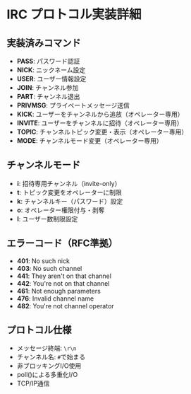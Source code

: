 # IRC プロトコル実装詳細

## 実装済みコマンド
- **PASS**: パスワード認証
- **NICK**: ニックネーム設定
- **USER**: ユーザー情報設定
- **JOIN**: チャンネル参加
- **PART**: チャンネル退出
- **PRIVMSG**: プライベートメッセージ送信
- **KICK**: ユーザーをチャンネルから追放（オペレーター専用）
- **INVITE**: ユーザーをチャンネルに招待（オペレーター専用）
- **TOPIC**: チャンネルトピック変更・表示（オペレーター専用）
- **MODE**: チャンネルモード変更（オペレーター専用）

## チャンネルモード
- **i**: 招待専用チャンネル（invite-only）
- **t**: トピック変更をオペレーターに制限
- **k**: チャンネルキー（パスワード）設定
- **o**: オペレーター権限付与・剥奪
- **l**: ユーザー数制限設定

## エラーコード（RFC準拠）
- **401**: No such nick
- **403**: No such channel
- **441**: They aren't on that channel
- **442**: You're not on that channel
- **461**: Not enough parameters
- **476**: Invalid channel name
- **482**: You're not channel operator

## プロトコル仕様
- メッセージ終端: `\r\n`
- チャンネル名: `#`で始まる
- 非ブロッキングI/O使用
- poll()による多重化I/O
- TCP/IP通信
